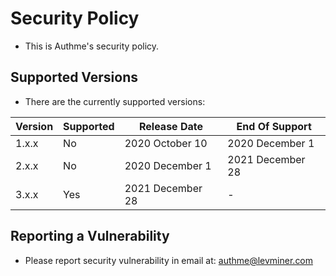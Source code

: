 # Security Policy

-   This is Authme's security policy.

## Supported Versions

-   There are the currently supported versions:

| Version | Supported | Release Date     | End Of Support   |
| ------- | --------- | ---------------- | ---------------- |
| 1.x.x   | No        | 2020 October 10  | 2020 December 1  |
| 2.x.x   | No        | 2020 December 1  | 2021 December 28 |
| 3.x.x   | Yes       | 2021 December 28 | -                |

## Reporting a Vulnerability

-   Please report security vulnerability in email at: <authme@levminer.com>
